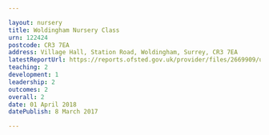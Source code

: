 ```yaml
---

layout: nursery
title: Woldingham Nursery Class
urn: 122424
postcode: CR3 7EA
address: Village Hall, Station Road, Woldingham, Surrey, CR3 7EA
latestReportUrl: https://reports.ofsted.gov.uk/provider/files/2669909/urn/122424.pdf
teaching: 2
development: 1
leadership: 2
outcomes: 2
overall: 2
date: 01 April 2018 
datePublish: 8 March 2017

---
```

